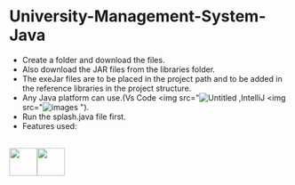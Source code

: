 # University-Management-System-Java
- Create a folder and download the files.
- Also download the JAR files from the libraries folder.
- The exeJar files are to be placed in the project path and to be added in the reference libraries in the project structure.
- Any Java platform can use.(Vs Code <img src="![Untitled](https://github.com/Pavani18prog/University-Management-System-Java/assets/66482558/71c87aa1-8c06-4255-8f41-19ff52c04eb0)
,IntelliJ <img src="![images](https://github.com/Pavani18prog/University-Management-System-Java/assets/66482558/57f43b2c-2a19-467c-9e46-4c1253b14f07)
").
- Run the splash.java file first.
- Features used:
<br>
 <img src="https://cdn.jsdelivr.net/gh/devicons/devicon/icons/java/java-original-wordmark.svg" width="50" height="50" /><img src="https://cdn.jsdelivr.net/gh/devicons/devicon/icons/mysql/mysql-original-wordmark.svg" width="50" height="50" />

